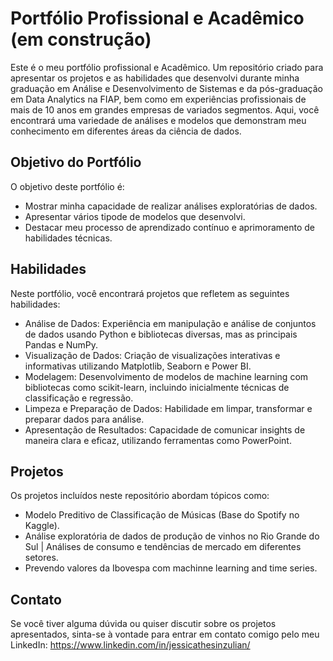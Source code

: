 
# **Portfólio Profissional e Acadêmico (em construção)**

Este é o meu portfólio profissional e Acadêmico. Um repositório criado para apresentar os projetos e as habilidades que desenvolvi durante minha graduação em Análise e Desenvolvimento de Sistemas e da pós-graduação em Data Analytics na FIAP, bem como em experiências profissionais de mais de 10 anos em grandes empresas de variados segmentos. 
Aqui, você encontrará uma variedade de análises e modelos que demonstram meu conhecimento em diferentes áreas da ciência de dados.

## **Objetivo do Portfólio**
O objetivo deste portfólio é:

* Mostrar minha capacidade de realizar análises exploratórias de dados.
* Apresentar vários tipode de modelos que desenvolvi.
* Destacar meu processo de aprendizado contínuo e aprimoramento de habilidades técnicas.

## **Habilidades**
Neste portfólio, você encontrará projetos que refletem as seguintes habilidades:

* Análise de Dados: Experiência em manipulação e análise de conjuntos de dados usando Python e bibliotecas diversas, mas as principais Pandas e NumPy.
* Visualização de Dados: Criação de visualizações interativas e informativas utilizando Matplotlib, Seaborn e Power BI.
* Modelagem: Desenvolvimento de modelos de machine learning com bibliotecas como scikit-learn, incluindo inicialmente técnicas de classificação e regressão.
* Limpeza e Preparação de Dados: Habilidade em limpar, transformar e preparar dados para análise.
* Apresentação de Resultados: Capacidade de comunicar insights de maneira clara e eficaz, utilizando ferramentas como PowerPoint.

## **Projetos**
Os projetos incluídos neste repositório abordam tópicos como:

* Modelo Preditivo de Classificação de Músicas (Base do Spotify no Kaggle).
* Análise exploratória de dados de produção de vinhos no Rio Grande do Sul | Análises de consumo e tendências de mercado em diferentes setores.
* Prevendo valores da Ibovespa com machinne learning and time series.

## **Contato**
Se você tiver alguma dúvida ou quiser discutir sobre os projetos apresentados, sinta-se à vontade para entrar em contato comigo pelo meu LinkedIn:
https://www.linkedin.com/in/jessicathesinzulian/
